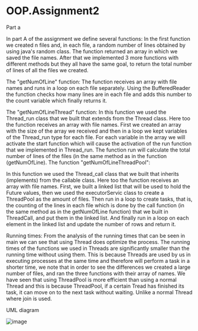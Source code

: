 # OOP.Assignment2

Part a

In part A of the assignment we define several functions:
In the first function we created n files and, in each file, a random number of lines obtained by using java's random class. The function returned an array in which we saved the file names.
After that we implemented 3 more functions with different methods but they all have the same goal, to return the total number of lines of all the files we created.

The "getNumOfLine" function:
The function receives an array with file names and runs in a loop on each file separately.
Using the BufferedReader the function checks how many lines are in each file and adds this 
number to the count variable which finally returns it.

The "getNumOfLineThread" function:
In this function we used the Thread_run class that we built that extends from the Thread class. Here too the function receives an array with file names. First we created an array with the size of the array we received and then in a loop we kept variables of the Thread_run type for each file. For each variable in the array we will activate the start function which will cause the activation of the run function that we implemented in Thread_run. The function run will calculate the total number of lines of the 
files (in the same method as in the function (getNumOfLine).
The function "getNumOfLineThreadPool":

In this function we used the Thread_call class that we built that inherits (implements) from the callable class.
Here too the function receives an array with file names.
First, we built a linked list that will be used to hold the Future values, then we used the executorServic class to create a ThreadPool as the amount of files.
Then run in a loop to create tasks, that is, the counting of the lines in each file which is done by the call function (in the same method as in the getNumOfLine function) that we built in ThreadCall, and put them in the linked list.
And finally run in a loop on each element in the linked list and update the number of rows and return it.

Running times:
From the analysis of the running times that can be seen in main we can see that using Thread does optimize the process. The running times of the functions we used in Threads are significantly smaller than the running time without using them. This is because Threads are used by us in executing processes at the same time and therefore will perform a task in a shorter time, we note that in order to see the differences we created a large number of files, and ran the three functions with their array of names. We have seen that using ThreadPool is more efficient than using a normal Thread and this is because ThreadPool, if a certain Tread has finished its task, it can move on to the next task without waiting. Unlike a normal Thread where join is used.



UML diagram



![image](https://user-images.githubusercontent.com/118722490/211202362-627797a9-0821-409c-a044-606b0c96f452.png)

